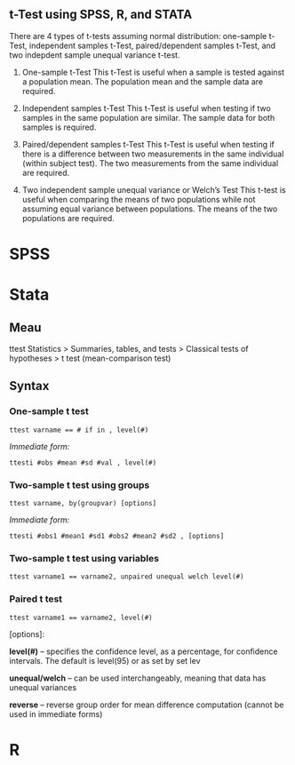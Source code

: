 ## t-Test using SPSS, R, and STATA

There are 4 types of t-tests assuming normal distribution: one-sample t-Test, independent samples t-Test, paired/dependent samples t-Test, and two indepdent sample unequal variance t-test.


1. One-sample t-Test
This t-Test is useful when a sample is tested against a population mean.
The population mean and the sample data are required.

2. Independent samples t-Test
This t-Test is useful when testing if two samples in the same population are similar.
The sample data for both samples is required.

   
3. Paired/dependent samples t-Test
This t-Test is useful when testing if there is a difference between two measurements in the same individual (within subject test).
The two measurements from the same individual are required.

4. Two independent sample unequal variance or Welch’s Test
This t-test is useful when comparing the means of two populations while not assuming equal variance between populations.
The means of the two populations are required.



# SPSS


# Stata 

## Meau				
ttest Statistics > Summaries, tables, and tests > Classical tests of hypotheses > t test (mean-comparison test)		

## Syntax 		

### One-sample t test 
```
ttest varname == # if in , level(#)
```

_Immediate form:_ 

```
ttesti #obs #mean #sd #val , level(#) 
```

### Two-sample t test using groups 
```
ttest varname, by(groupvar) [options] 
```

_Immediate form:_ 

```
ttesti #obs1 #mean1 #sd1 #obs2 #mean2 #sd2 , [options] 
```

### Two-sample t test using variables 
```
ttest varname1 == varname2, unpaired unequal welch level(#) 
```
  
### Paired t test 

```
ttest varname1 == varname2, level(#) 
```

[options]: 

**level(#)** – specifies the confidence level, as a percentage, for confidence intervals. The default is level(95) or as set by set lev

**unequal/welch** – can be used interchangeably, meaning that data has unequal variances 

**reverse** – reverse group order for mean difference computation (cannot be used in immediate forms)

# R
